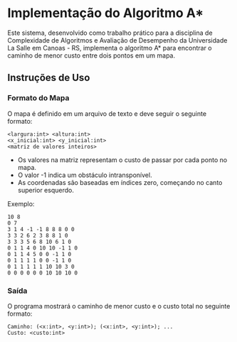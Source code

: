 # Implementação do Algoritmo A*

Este sistema, desenvolvido como trabalho prático para a disciplina de Complexidade de Algoritmos e Avaliação de Desempenho da Universidade La Salle em Canoas - RS, implementa o algoritmo A\* para encontrar o caminho de menor custo entre dois pontos em um mapa.

## Instruções de Uso

### Formato do Mapa

O mapa é definido em um arquivo de texto e deve seguir o seguinte formato:

```
<largura:int> <altura:int>
<x_inicial:int> <y_inicial:int>
<matriz de valores inteiros>
```

* Os valores na matriz representam o custo de passar por cada ponto no mapa.
* O valor -1 indica um obstáculo intransponível.
* As coordenadas são baseadas em índices zero, começando no canto superior esquerdo.

Exemplo:

```
10 8
0 7
3 1 4 -1 -1 8 8 8 0 0
3 3 2 6 2 3 8 8 1 0
3 3 3 5 6 8 10 6 1 0
0 1 1 4 0 10 10 -1 1 0
0 1 1 4 5 0 0 -1 1 0
0 1 1 1 1 0 0 -1 1 0
0 1 1 1 1 1 10 10 3 0
0 0 0 0 0 0 10 10 10 0
```

### Saída

O programa mostrará o caminho de menor custo e o custo total no seguinte formato:

```
Caminho: (<x:int>, <y:int>); (<x:int>, <y:int>); ...
Custo: <custo:int>
```